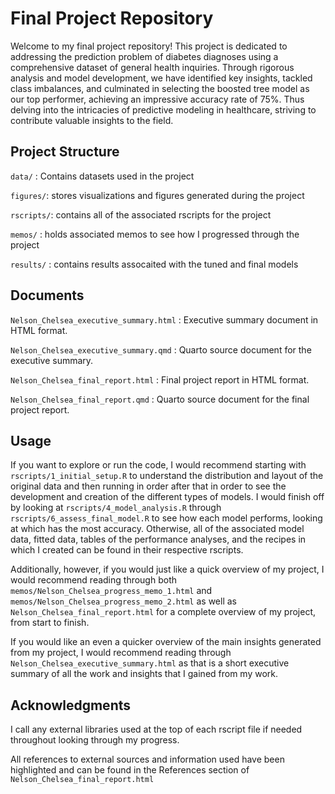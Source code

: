 # Final Project Repository

Welcome to my final project repository! This project is dedicated to addressing 
the prediction problem of diabetes diagnoses using a comprehensive dataset of 
general health inquiries. Through rigorous analysis and model development, 
we have identified key insights, tackled class imbalances, and 
culminated in selecting the boosted tree model as our top performer, 
achieving an impressive accuracy rate of 75%. Thus delving into the 
intricacies of predictive modeling in healthcare, striving to contribute 
valuable insights to the field.

## Project Structure

`data/` : Contains datasets used in the project

`figures/`: stores visualizations and figures generated during the project

`rscripts/`: contains all of the associated rscripts for the project

`memos/` : holds associated memos to see how I progressed through the project

`results/` : contains results assocaited with the tuned and final models

## Documents

`Nelson_Chelsea_executive_summary.html` : Executive summary document in HTML format.

`Nelson_Chelsea_executive_summary.qmd` : Quarto source document for the executive summary.

`Nelson_Chelsea_final_report.html` : Final project report in HTML format.

`Nelson_Chelsea_final_report.qmd` : Quarto source document for the final project report.

## Usage
If you want to explore or run the code, I would recommend starting with 
`rscripts/1_initial_setup.R` to understand the distribution and layout of the 
original data and then running in order after that in order to see the 
development and creation of the different types of models. I would finish off
by looking at `rscripts/4_model_analysis.R` through 
`rscripts/6_assess_final_model.R` to see how each model performs, 
looking at which has the most accuracy. Otherwise, all of the associated model 
data, fitted data, tables of the performance analyses, and the recipes in which
I created can be found in their respective rscripts. 

Additionally, however, if you would just like a quick overview of my project, 
I would recommend reading through both `memos/Nelson_Chelsea_progress_memo_1.html` 
and `memos/Nelson_Chelsea_progress_memo_2.html` as well as 
`Nelson_Chelsea_final_report.html` for a complete overview of my project, 
from start to finish. 

If you would like an even a quicker overview of the main insights 
generated from my project, I would recommend reading through 
`Nelson_Chelsea_executive_summary.html` as that is a short executive 
summary of all the work and insights that I gained from my work.

## Acknowledgments
I call any external libraries used at the top of each 
rscript file if needed throughout looking through my progress.

All references to external sources and information used have been 
highlighted and can be found in the References section of 
`Nelson_Chelsea_final_report.html`

